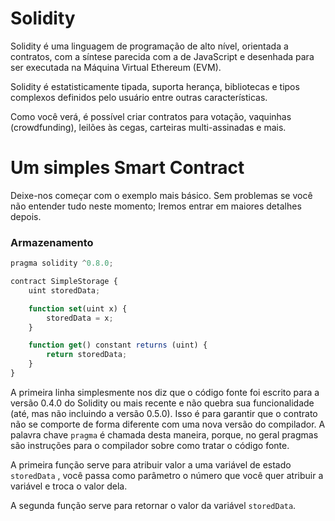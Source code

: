 # Solidity

Solidity é uma linguagem de programação de alto nível, orientada a contratos, com a síntese parecida com a de JavaScript e desenhada para ser executada na Máquina Virtual Ethereum (EVM).

Solidity é estatisticamente tipada, suporta herança, bibliotecas e tipos complexos definidos pelo usuário entre outras características.

Como você verá, é possível criar contratos para votação, vaquinhas (crowdfunding), leilões às cegas, carteiras multi-assinadas e mais.

# **Um simples Smart Contract**

Deixe-nos começar com o exemplo mais básico. Sem problemas se você não entender tudo neste momento; Iremos entrar em maiores detalhes depois.

### **Armazenamento**

```jsx
pragma solidity ^0.8.0;

contract SimpleStorage {
    uint storedData;

    function set(uint x) {
        storedData = x;
    }

    function get() constant returns (uint) {
        return storedData;
    }
}
```

A primeira linha simplesmente nos diz que o código fonte foi escrito para a versão 0.4.0 do Solidity ou mais recente e não quebra sua funcionalidade (até, mas não incluindo a versão 0.5.0). Isso é para garantir que o contrato não se comporte de forma diferente com uma nova versão do compilador. A palavra chave `pragma` é chamada desta maneira, porque, no geral pragmas são instruções para o compilador sobre como tratar o código fonte.

A primeira função serve para atribuir valor a uma variável de estado `storedData` , você passa como parâmetro o número que você quer atribuir a variável e troca o valor dela.

A segunda função serve para retornar o valor da variável `storedData`.